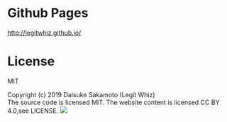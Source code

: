 # Github Pages
http://legitwhiz.github.io/

# License
MIT

Copyright (c) 2019 Daisuke Sakamoto (Legit Whiz)  
The source code is licensed MIT. The website content is licensed CC BY 4.0,see LICENSE.
<img src="https://licensebuttons.net/l/by/4.0/80x15.png">

# 
